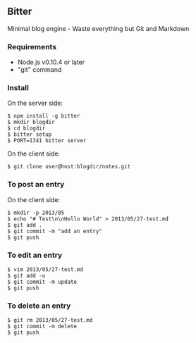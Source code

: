 ## Bitter

Minimal blog engine - Waste everything but Git and Markdown

### Requirements

- Node.js v0.10.4 or later
- "git" command

### Install

On the server side:

    $ npm install -g bitter
    $ mkdir blogdir
    $ cd blogdir
    $ bitter setup
    $ PORT=1341 bitter server

On the client side:

    $ git clone user@host:blogdir/notes.git

### To post an entry

On the client side:

    $ mkdir -p 2013/05
    $ echo "# Test\n\nHello World" > 2013/05/27-test.md
    $ git add .
    $ git commit -m "add an entry"
    $ git push

### To edit an entry

    $ vim 2013/05/27-test.md
    $ git add -u
    $ git commit -m update
    $ git push

### To delete an entry

    $ git rm 2013/05/27-test.md
    $ git commit -m delete
    $ git push
